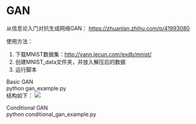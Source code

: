 # GAN

从信息论入门对抗生成网络GAN：
https://zhuanlan.zhihu.com/p/41993080

使用方法：
1. 下载MNIST数据集：http://yann.lecun.com/exdb/mnist/
2. 创建MNIST_data文件夹，并放入解压后的数据
3. 运行脚本

Basic GAN  
python gan_example.py  
结构如下：
![](http://url/to/img.png)


Conditional GAN  
python conditional_gan_example.py  

